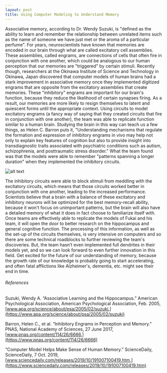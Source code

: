 ```yaml
---
layout: post
title: Using Computer Modeling to Understand Memory
---
```


Associative memory, according to Dr. Wendy Suzuki, is "defined as the ability to learn and remember the relationship between unrelated items such as the name of someone we have just met or the aroma of a particular perfume". For years, neuroscientists have known that memories are encoded in our brain through what are called excitatory cell assemblies. These assemblies, called engrams, are connections of cells that often fire in conjunction with one another, which could be analogous to our human perception that our memories are "triggered" by certain stimuli. 
Recently though, researchers at the Okinawa Institute of Science and Technology in Okinawa, Japan discovered that computer models of human brains had a stark improvement in associative memory once they implemented digitized engrams that are opposite from the excitatory assemblies that create memories. 
These "inhibitory" engrams are important for our brain's function, because they reduce the likelihood of certain synapses firing. As a result, our memories are more likely to resign themselves to latent and quiescent forms until the appropriate context.
Using circuits to model excitatory engrams (a fancy way of saying that they created circuits that fire in conjunction with one another), the team was able to replicate function similar to a human brain. 
Studying the brain in this way can teach us a few things, as Helen C. Barron puts it, "Understanding mechanisms that regulate the formation and expression of inhibitory engrams in vivo may help not only to explain key features of cognition but also to provide insight into transdiagnostic traits associated with psychiatric conditions such as autism, schizophrenia, and posttraumatic stress disorder." What the team found was that the models were able to remember "patterns spanning a longer duration" when they implemented the inhibitory circuits.

![alt text](https://i.imgur.com/ehktbIU.png)

The inhibitory circuits were able to block stimuli from meddling with the excitatory circuits, which means that those circuits worked better in conjunction with one another, leading to the increased performance. Scientists believe that a brain with a balance of these excitatory and inhibitory neurons will be optimized for the best memory-recall ability, because it won't focus on unimportant patterns, but the brain will also have a detailed memory of what it does in fact choose to familiarize itself with.
Once teams are effectively able to replicate the models of Fukai and his team, it will open the door to better research on the hippocampus and general cognitive function. The processing of this information, as well as the set-up of the circuits themselves, is very intensive on computers and so there are some technical roadblocks to further reviewing the team's discoveries. But, the team hasn’t even implemented full dendrites in their models yet, and so we can look forward to even further innovation in this field. Get excited for the future of our understanding of memory, because the growth rate of our knowledge is probably going to start accelerating, and often fatal afflictions like Alzheimer's, dementia, etc. might see their end in time.

###### References

Suzuki, Wendy A. “Associative Learning and the Hippocampus.” American Psychological Association, American Psychological Association, Feb. 2005, [www.apa.org/science/about/psa/2005/02/suzuki.](https://www.apa.org/science/about/psa/2005/02/suzuki)

Barron, Helen C., et al. “Inhibitory Engrams in Perception and Memory.” PNAS, National Academy of Sciences, 27 June 2017, [www.pnas.org/content/114/26/6666.](https://www.pnas.org/content/114/26/6666)

“Computer Model Helps Make Sense of Human Memory.” ScienceDaily, ScienceDaily, 7 Oct. 2019, [www.sciencedaily.com/releases/2019/10/191007100419.htm.](https://www.sciencedaily.com/releases/2019/10/191007100419.htm)
